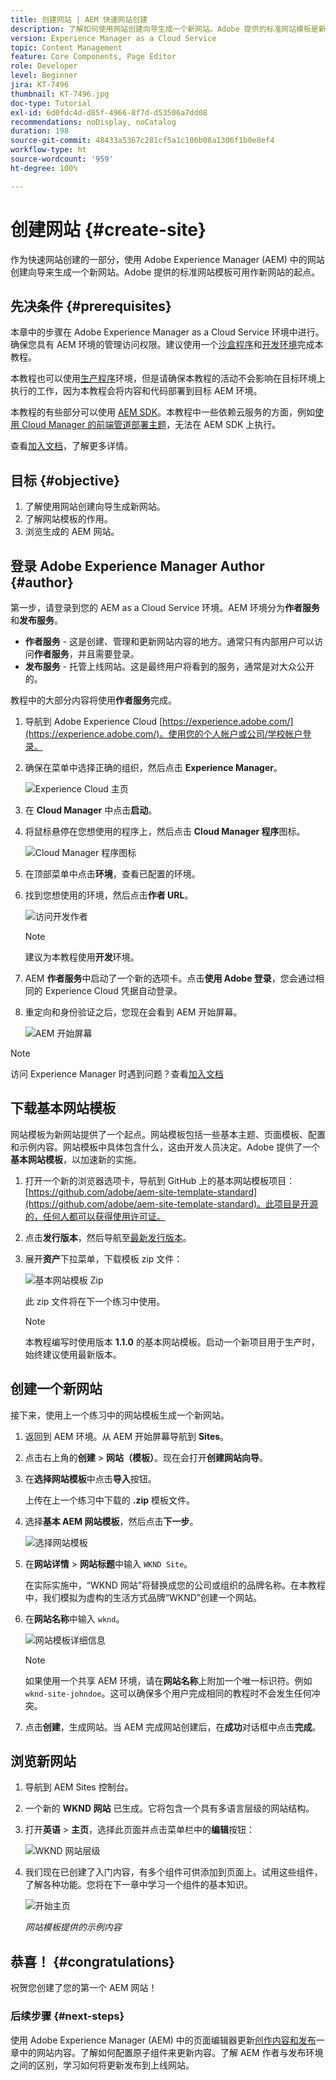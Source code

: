 ```yaml
---
title: 创建网站 | AEM 快速网站创建
description: 了解如何使用网站创建向导生成一个新网站。Adobe 提供的标准网站模板是新网站的起点。
version: Experience Manager as a Cloud Service
topic: Content Management
feature: Core Components, Page Editor
role: Developer
level: Beginner
jira: KT-7496
thumbnail: KT-7496.jpg
doc-type: Tutorial
exl-id: 6d0fdc4d-d85f-4966-8f7d-d53506a7dd08
recommendations: noDisplay, noCatalog
duration: 198
source-git-commit: 48433a5367c281cf5a1c106b08a1306f1b0e8ef4
workflow-type: ht
source-wordcount: '959'
ht-degree: 100%

---
```


# 创建网站 {#create-site}

作为快速网站创建的一部分，使用 Adobe Experience Manager (AEM) 中的网站创建向导来生成一个新网站。Adobe 提供的标准网站模板可用作新网站的起点。

## 先决条件 {#prerequisites}

本章中的步骤在 Adobe Experience Manager as a Cloud Service 环境中进行。确保您具有 AEM 环境的管理访问权限。建议使用一个[沙盒程序](https://experienceleague.adobe.com/docs/experience-manager-cloud-service/onboarding/getting-access/sandbox-programs/introduction-sandbox-programs.html?lang=zh-Hans)和[开发环境](https://experienceleague.adobe.com/docs/experience-manager-cloud-service/implementing/using-cloud-manager/manage-environments.html?lang=zh-Hans)完成本教程。

本教程也可以使用[生产程序](https://experienceleague.adobe.com/docs/experience-manager-cloud-service/content/implementing/using-cloud-manager/programs/introduction-production-programs.html?lang=zh-Hans)环境，但是请确保本教程的活动不会影响在目标环境上执行的工作，因为本教程会将内容和代码部署到目标 AEM 环境。

本教程的有些部分可以使用 [AEM SDK](https://experienceleague.adobe.com/docs/experience-manager-learn/cloud-service/local-development-environment-set-up/aem-runtime.html?lang=zh-Hans)。本教程中一些依赖云服务的方面，例如[使用 Cloud Manager 的前端管道部署主题](https://experienceleague.adobe.com/docs/experience-manager-learn/getting-started-wknd-tutorial-develop/site-template/theming.html?lang=zh-Hans)，无法在 AEM SDK 上执行。

查看[加入文档](https://experienceleague.adobe.com/docs/experience-manager-cloud-service/onboarding/home.html?lang=zh-Hans)，了解更多详情。

## 目标 {#objective}

1. 了解使用网站创建向导生成新网站。
1. 了解网站模板的作用。
1. 浏览生成的 AEM 网站。

## 登录 Adobe Experience Manager Author {#author}

第一步，请登录到您的 AEM as a Cloud Service 环境。AEM 环境分为&#x200B;**作者服务**&#x200B;和&#x200B;**发布服务**。

* **作者服务** - 这是创建、管理和更新网站内容的地方。通常只有内部用户可以访问&#x200B;**作者服务**，并且需要登录。
* **发布服务** - 托管上线网站。这是最终用户将看到的服务，通常是对大众公开的。

教程中的大部分内容将使用&#x200B;**作者服务**&#x200B;完成。

1. 导航到 Adobe Experience Cloud [https://experience.adobe.com/](https://experience.adobe.com/)。使用您的个人帐户或公司/学校帐户登录。
1. 确保在菜单中选择正确的组织，然后点击 **Experience Manager**。

   ![Experience Cloud 主页](assets/create-site/experience-cloud-home-screen.png)

1. 在 **Cloud Manager** 中点击&#x200B;**启动**。
1. 将鼠标悬停在您想使用的程序上，然后点击 **Cloud Manager 程序**&#x200B;图标。

   ![Cloud Manager 程序图标](assets/create-site/cloud-manager-program-icon.png)

1. 在顶部菜单中点击&#x200B;**环境**，查看已配置的环境。

1. 找到您想使用的环境，然后点击&#x200B;**作者 URL**。

   ![访问开发作者](assets/create-site/access-dev-environment.png)

   >[!NOTE]
   >
   >建议为本教程使用&#x200B;**开发**&#x200B;环境。

1. AEM **作者服务**&#x200B;中启动了一个新的选项卡。点击&#x200B;**使用 Adobe 登录**，您会通过相同的 Experience Cloud 凭据自动登录。

1. 重定向和身份验证之后，您现在会看到 AEM 开始屏幕。

   ![AEM 开始屏幕](assets/create-site/aem-start-screen.png)

>[!NOTE]
>
> 访问 Experience Manager 时遇到问题？查看[加入文档](https://experienceleague.adobe.com/docs/experience-manager-cloud-service/onboarding/home.html?lang=zh-Hans)

## 下载基本网站模板

网站模板为新网站提供了一个起点。网站模板包括一些基本主题、页面模板、配置和示例内容。网站模板中具体包含什么，这由开发人员决定。Adobe 提供了一个&#x200B;**基本网站模板**，以加速新的实施。

1. 打开一个新的浏览器选项卡，导航到 GitHub 上的基本网站模板项目：[https://github.com/adobe/aem-site-template-standard](https://github.com/adobe/aem-site-template-standard)。此项目是开源的，任何人都可以获得使用许可证。
1. 点击&#x200B;**发行版本**，然后导航至[最新发行版本](https://github.com/adobe/aem-site-template-standard/releases/latest)。
1. 展开&#x200B;**资产**&#x200B;下拉菜单，下载模板 zip 文件：

   ![基本网站模板 Zip](assets/create-site/template-basic-zip-file.png)

   此 zip 文件将在下一个练习中使用。

   >[!NOTE]
   >
   > 本教程编写时使用版本 **1.1.0** 的基本网站模板。启动一个新项目用于生产时，始终建议使用最新版本。

## 创建一个新网站

接下来，使用上一个练习中的网站模板生成一个新网站。

1. 返回到 AEM 环境。从 AEM 开始屏幕导航到 **Sites**。
1. 点击右上角的&#x200B;**创建** > **网站（模板）**。现在会打开&#x200B;**创建网站向导**。
1. 在&#x200B;**选择网站模板**&#x200B;中点击&#x200B;**导入**&#x200B;按钮。

   上传在上一个练习中下载的 **.zip** 模板文件。

1. 选择&#x200B;**基本 AEM 网站模板**，然后点击&#x200B;**下一步**。

   ![选择网站模板](assets/create-site/select-site-template.png)

1. 在&#x200B;**网站详情** > **网站标题**&#x200B;中输入 `WKND Site`。

   在实际实施中，“WKND 网站”将替换成您的公司或组织的品牌名称。在本教程中，我们模拟为虚构的生活方式品牌“WKND”创建一个网站。

1. 在&#x200B;**网站名称**&#x200B;中输入 `wknd`。

   ![网站模板详细信息](assets/create-site/site-template-details.png)

   >[!NOTE]
   >
   > 如果使用一个共享 AEM 环境，请在&#x200B;**网站名称**&#x200B;上附加一个唯一标识符。例如 `wknd-site-johndoe`。这可以确保多个用户完成相同的教程时不会发生任何冲突。

1. 点击&#x200B;**创建**，生成网站。当 AEM 完成网站创建后，在&#x200B;**成功**&#x200B;对话框中点击&#x200B;**完成**。

## 浏览新网站

1. 导航到 AEM Sites 控制台。
1. 一个新的 **WKND 网站** 已生成。它将包含一个具有多语言层级的网站结构。
1. 打开&#x200B;**英语** > **主页**，选择此页面并点击菜单栏中的&#x200B;**编辑**&#x200B;按钮：

   ![WKND 网站层级](assets/create-site/wknd-site-starter-hierarchy.png)

1. 我们现在已创建了入门内容，有多个组件可供添加到页面上。试用这些组件，了解各种功能。您将在下一章中学习一个组件的基本知识。

   ![开始主页](assets/create-site/start-home-page.png)

   *网站模板提供的示例内容*

## 恭喜！ {#congratulations}

祝贺您创建了您的第一个 AEM 网站！

### 后续步骤 {#next-steps}

使用 Adobe Experience Manager (AEM) 中的页面编辑器更新[创作内容和发布](author-content-publish.md)一章中的网站内容。了解如何配置原子组件来更新内容。了解 AEM 作者与发布环境之间的区别，学习如何将更新发布到上线网站。

